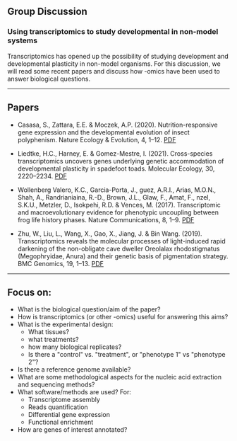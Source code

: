 ## Group Discussion
### Using transcriptomics to study developmental in non-model systems

Transcriptomics has opened up the possibility of studying development and developmental plasticity in non-model organisms. For this discussion, we will read some recent papers and discuss how -omics have been used to answer biological questions.

---
## Papers

* Casasa, S., Zattara, E.E. & Moczek, A.P. (2020). Nutrition-responsive gene expression and the developmental evolution of insect polyphenism. Nature Ecology & Evolution, 4, 1–12. [PDF](./paper_discussion/Casasa.pdf)

* Liedtke, H.C., Harney, E. & Gomez-Mestre, I. (2021). Cross-species transcriptomics uncovers genes underlying genetic accommodation of developmental plasticity in spadefoot toads. Molecular Ecology, 30, 2220–2234. [PDF](./paper_discussion/Liedtke.pdf)

* Wollenberg Valero, K.C., Garcia-Porta, J., guez, A.R.I., Arias, M.O.N., Shah, A., Randrianiaina, R.-D., Brown, J.L., Glaw, F., Amat, F., nzel, S.K.U., Metzler, D., Isokpehi, R.D. & Vences, M. (2017). Transcriptomic and macroevolutionary evidence for phenotypic uncoupling between frog life history phases. Nature Communications, 8, 1–9. [PDF](./paper_discussion/Wollenberg.pdf)

* Zhu, W., Liu, L., Wang, X., Gao, X., Jiang, J. & Bin Wang. (2019). Transcriptomics reveals the molecular processes of light-induced rapid darkening of the non-obligate cave dweller Oreolalax rhodostigmatus (Megophryidae, Anura) and their genetic basis of pigmentation strategy. BMC Genomics, 19, 1–13. [PDF](./paper_discussion/Zhu.pdf)

---

## Focus on:

*	What is the biological question/aim of the paper?
* How is transcriptomics (or other -omics) useful for answering this aims?
* What is the experimental design:
  * What tissues?
  * what treatments?
  * how many biological replicates?
  * Is there a "control" vs. "treatment", or "phenotype 1" vs "phenotype 2"?
* Is there a reference genome available?
* What are some methodological aspects for the nucleic acid extraction and sequencing methods?
* What software/methods are used? For:
  * Transcriptome assembly
  * Reads quantification
  * Differential gene expression
  * Functional enrichment
* How are genes of interest annotated?

